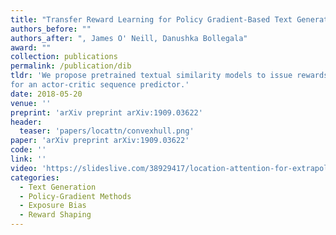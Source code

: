 ```yaml
---
title: "Transfer Reward Learning for Policy Gradient-Based Text Generation"
authors_before: ""
authors_after: ", James O' Neill, Danushka Bollegala"
award: ""
collection: publications
permalink: /publication/dib
tldr: 'We propose pretrained textual similarity models to issue rewards based on the semantic similarity of generated and ground truth sequences
for an actor-critic sequence predictor.'
date: 2018-05-20
venue: ''
preprint: 'arXiv preprint arXiv:1909.03622'
header: 
  teaser: 'papers/locattn/convexhull.png'
paper: 'arXiv preprint arXiv:1909.03622'
code: '' 
link: ''
video: 'https://slideslive.com/38929417/location-attention-for-extrapolation-to-longer-sequences'
categories:
  - Text Generation
  - Policy-Gradient Methods
  - Exposure Bias
  - Reward Shaping
---
```

